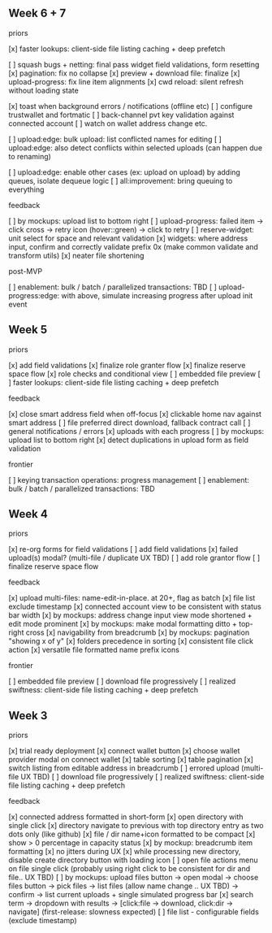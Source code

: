 ## Week 6 + 7

priors

[x] faster lookups: client-side file listing caching + deep prefetch

[ ] squash bugs + netting: final pass widget field validations, form resetting
[x] pagination: fix no collapse
[x] preview + download file: finalize
[x] upload-progress: fix line item alignments
[x] cwd reload: silent refresh without loading state

[x] toast when background errors / notifications (offline etc)
[ ] configure trustwallet and fortmatic
[ ] back-channel pvt key validation against connected account
[ ] watch on wallet address change etc.

[ ] upload:edge: bulk upload: list conflicted names for editing
[ ] upload:edge: also detect conflicts within selected uploads (can happen due to renaming)

[ ] upload:edge: enable other cases (ex: upload on upload) by adding queues, isolate dequeue logic
[ ] all:improvement: bring queuing to everything

feedback

[ ] by mockups: upload list to bottom right
[ ] upload-progress: failed item -> click cross -> retry icon (hover::green) -> click to retry
[ ] reserve-widget: unit select for space and relevant validation
[x] widgets: where address input, confirm and correctly validate prefix 0x (make common validate and transform utils)
[x] neater file shortening

post-MVP

[ ] enablement: bulk / batch / parallelized transactions: TBD
[ ] upload-progress:edge: with above, simulate increasing progress after upload init event

## Week 5

priors

[x] add field validations
[x] finalize role granter flow
[x] finalize reserve space flow
[x] role checks and conditional view
[ ] embedded file preview
[ ] faster lookups: client-side file listing caching + deep prefetch

feedback

[x] close smart address field when off-focus
[x] clickable home nav against smart address
[ ] file preferred direct download, fallback contract call
[ ] general notifications / errors
[x] uploads with each progress
[ ] by mockups: upload list to bottom right
[x] detect duplications in upload form as field validation

frontier

[ ] keying transaction operations: progress management
[ ] enablement: bulk / batch / parallelized transactions: TBD

## Week 4

priors

[x] re-org forms for field validations
[ ] add field validations
[x] failed upload(s) modal? (multi-file / duplicate UX TBD)
[ ] add role grantor flow
[ ] finalize reserve space flow

feedback

[x] upload multi-files: name-edit-in-place. at 20+, flag as batch
[x] file list exclude timestamp
[x] connected account view to be consistent with status bar width
[x] by mockups: address change input view mode shortened + edit mode prominent
[x] by mockups: make modal formatting ditto + top-right cross
[x] navigability from breadcrumb
[x] by mockups: pagination "showing x of y" 
[x] folders precedence in sorting
[x] consistent file click action
[x] versatile file formatted name prefix icons

frontier

[ ] embedded file preview
[ ] download file progressively
[ ] realized swiftness: client-side file listing caching + deep prefetch

## Week 3

priors

[x] trial ready deployment
[x] connect wallet button
[x] choose wallet provider modal on connect wallet
[x] table sorting
[x] table pagination
[x] switch listing from editable address in breadcrumb
[ ] errored upload (multi-file UX TBD)
[ ] download file progressively
[ ] realized swiftness: client-side file listing caching + deep prefetch

feedback

[x] connected address formatted in short-form
[x] open directory with single click
[x] directory navigate to previous with top directory entry as two dots only (like github)
[x] file / dir name+icon formatted to be compact
[x] show > 0 percentage in capacity status
[x] by mockup: breadcrumb item formatting
[x] no jitters during UX
[x] while processing new directory, disable create directory button with loading icon
[ ] open file actions menu on file single click (probably using right click to be consistent for dir and file.. UX TBD)
[ ] by mockups: upload files button -> open modal -> choose files button -> pick files -> list files (allow name change .. UX TBD) -> confirm -> list current uploads + single simulated progress bar
[x] search term -> dropdown with results -> [click:file -> download, click:dir -> navigate] (first-release: slowness expected)
[ ] file list - configurable fields (exclude timestamp)